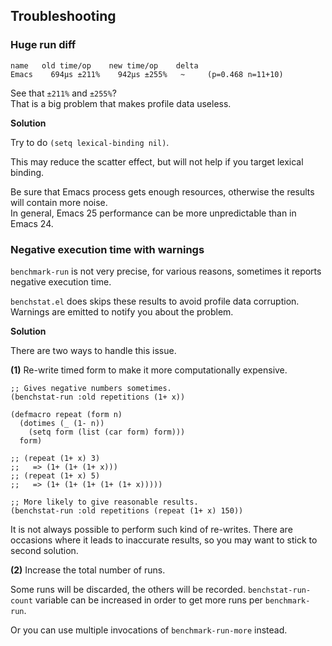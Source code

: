 ## Troubleshooting

### Huge run diff

```
name   old time/op    new time/op    delta
Emacs    694µs ±211%    942µs ±255%   ~     (p=0.468 n=11+10)
```

See that `±211%` and `±255%`?  
That is a big problem that makes profile data useless. 

**Solution**

Try to do `(setq lexical-binding nil)`.

This may reduce the scatter effect, but will not
help if you target lexical binding.

Be sure that Emacs process gets enough resources,
otherwise the results will contain more noise.  
In general, Emacs 25 performance can be more unpredictable
than in Emacs 24.

### Negative execution time with warnings

`benchmark-run` is not very precise, for various reasons,
sometimes it reports negative execution time.

`benchstat.el` does skips these results to avoid profile
data corruption.  
Warnings are emitted to notify you about the problem.

**Solution**

There are two ways to handle this issue.

**(1)** Re-write timed form to make it more computationally expensive.

```elisp
;; Gives negative numbers sometimes.
(benchstat-run :old repetitions (1+ x))

(defmacro repeat (form n)
  (dotimes (_ (1- n))
    (setq form (list (car form) form)))
  form)
  
;; (repeat (1+ x) 3)
;;   => (1+ (1+ (1+ x)))
;; (repeat (1+ x) 5)
;;   => (1+ (1+ (1+ (1+ (1+ x)))))

;; More likely to give reasonable results.
(benchstat-run :old repetitions (repeat (1+ x) 150))
```

It is not always possible to perform such kind of re-writes.
There are occasions where it leads to inaccurate results, 
so you may want to stick to second solution.

**(2)** Increase the total number of runs.

Some runs will be discarded, the others will be recorded.
`benchstat-run-count` variable can be increased in order
to get more runs per `benchmark-run`.

Or you can use multiple invocations of `benchmark-run-more` instead.
